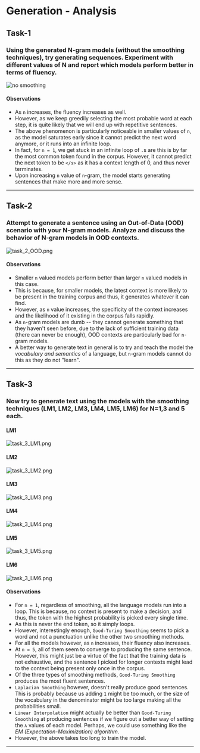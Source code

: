 # Generation - Analysis

## Task-1

### Using the generated N-gram models (without the smoothing techniques), try generating sequences. Experiment with different values of N and report which models perform better in terms of fluency.
![no smoothing](figures/task_1_no_smoothing.png)

#### Observations
* As `n` increases, the fluency increases as well. 
* However, as we keep greedily selecting the most probable word at each step, it is quite likely that we will end up with repetitive sentences. 
* The above phenomenon is particularly noticeable in smaller values of `n`, as the model saturates early since it cannot predict the next word anymore, or it runs into an infinite loop.
* In fact, for `n = 1`, we get stuck in an infinite loop of `.`s are this is by far the most common token found in the corpus. However, it cannot predict the next token to be `</s>` as it has a context length of 0, and thus never terminates.
* Upon increasing `n` value of `n`-gram, the model starts generating sentences that make more and more sense.

---

## Task-2

### Attempt to generate a sentence using an Out-of-Data (OOD) scenario with your N-gram models. Analyze and discuss the behavior of N-gram models in OOD contexts.
![task_2_OOD.png](figures/task_2_OOD.png)

#### Observations
* Smaller `n` valued models perform better than larger `n` valued models in this case.
* This is because, for smaller models, the latest context is more likely to be present in the training corpus and thus, it generates whatever it can find.
* However, as `n` value increases, the specificity of the context increases and the likelihood of it existing in the corpus falls rapidly.
* As `n`-gram models are dumb -- they cannot generate something that they haven't seen before, due to the lack of sufficient training data (there can never be enough), OOD contexts are particularly bad for `n`-gram models.
* A better way to generate text in general is to try and teach the model the _vocabulary and semantics_ of a language, but `n`-gram models cannot do this as they do not "learn".

---

## Task-3

### Now try to generate text using the models with the smoothing techniques (LM1, LM2, LM3, LM4, LM5, LM6) for N=1,3 and 5 each.

#### LM1
![task_3_LM1.png](figures/task_3_LM1.png)

#### LM2
![task_3_LM2.png](figures/task_3_LM2.png)

#### LM3
![task_3_LM3.png](figures/task_3_LM3.png)

#### LM4
![task_3_LM4.png](figures/task_3_LM4.png)

#### LM5
![task_3_LM5.png](figures/task_3_LM5.png)

#### LM6
![task_3_LM6.png](figures/task_3_LM6.png)

#### Observations
* For `n = 1`, regardless of smoothing, all the language models run into a loop. This is because, no context is present to make a decision, and thus, the token with the highest probability is picked every single time.
* As this is never the end token, so it simply loops.
* However, interestingly enough, `Good-Turing Smoothing` seems to pick a word and not a punctuation unlike the other two smoothing methods.
* For all the models however, as `n` increases, their fluency also increases.
* At `n = 5`, all of them seem to converge to producing the same sentence. However, this might just be a virtue of the fact that the training data is not exhaustive, and the sentence I picked for longer contexts might lead to the context being present only once in the corpus.
* Of the three types of smoothing methods, `Good-Turing Smoothing` produces the most fluent sentences.
* `Laplacian Smoothing` however, doesn't really produce good sentences. This is probably because us adding `1` might be too much, or the size of the vocabulary in the denominator might be too large making all the probabilities small.
* `Linear Interpolation` might actually be better than `Good-Turing Smoothing` at producing sentences if we figure out a better way of setting the `λ` values of each model. Perhaps, we could use something like the _EM (Expectation-Maximization) algorithm_.
* However, the above takes too long to train the model.

---
